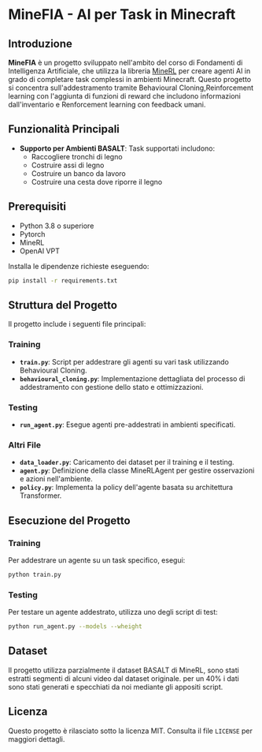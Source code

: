 # MineFIA - AI per Task in Minecraft

## Introduzione
**MineFIA** è un progetto sviluppato nell'ambito del corso di Fondamenti di Intelligenza Artificiale, che utilizza la libreria [MineRL](https://minerl.io/) per creare agenti AI in grado di completare task complessi in ambienti Minecraft. Questo progetto si concentra sull'addestramento tramite Behavioural Cloning,Reinforcement learning con l'aggiunta di funzioni di reward che includono informazioni dall'inventario e Renforcement learning con feedback umani.

## Funzionalità Principali
- **Supporto per Ambienti BASALT**: Task supportati includono:
  - Raccogliere tronchi di legno
  - Costruire assi di legno 
  - Costruire un banco da lavoro
  - Costruire una cesta dove riporre il legno

## Prerequisiti
- Python 3.8 o superiore
- Pytorch
- MineRL
- OpenAI VPT

Installa le dipendenze richieste eseguendo:
```bash
pip install -r requirements.txt
```

## Struttura del Progetto
Il progetto include i seguenti file principali:

### Training
- **`train.py`**: Script per addestrare gli agenti su vari task utilizzando Behavioural Cloning.
- **`behavioural_cloning.py`**: Implementazione dettagliata del processo di addestramento con gestione dello stato e ottimizzazioni.

### Testing
- **`run_agent.py`**: Esegue agenti pre-addestrati in ambienti specificati.

### Altri File
- **`data_loader.py`**: Caricamento dei dataset per il training e il testing.
- **`agent.py`**: Definizione della classe MineRLAgent per gestire osservazioni e azioni nell'ambiente.
- **`policy.py`**: Implementa la policy dell'agente basata su architettura Transformer.

## Esecuzione del Progetto
### Training
Per addestrare un agente su un task specifico, esegui:
```bash
python train.py
```

### Testing
Per testare un agente addestrato, utilizza uno degli script di test:
```bash
python run_agent.py --models --wheight
``` 

## Dataset
Il progetto utilizza parzialmente il dataset BASALT di MineRL, sono stati estratti segmenti di alcuni video dal dataset originale.
per un 40% i dati sono stati generati e specchiati da noi mediante gli appositi script.


## Licenza
Questo progetto è rilasciato sotto la licenza MIT. Consulta il file `LICENSE` per maggiori dettagli.

